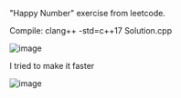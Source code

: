 "Happy Number" exercise from leetcode.

Compile: clang++ -std=c++17 Solution.cpp

![image](https://user-images.githubusercontent.com/80957111/198860609-d260fc85-b489-4ba9-8bf3-3ab4b0a1af2a.png)

I tried to make it faster

![image](https://user-images.githubusercontent.com/80957111/198860632-26f98853-86af-4749-94e0-2bc5d42586bf.png)
